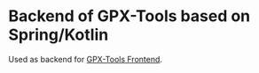 # Backend of GPX-Tools based on Spring/Kotlin

Used as backend for [GPX-Tools Frontend](https://github.com/devshred/gpx-tools-frontend).